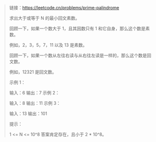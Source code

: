 > 链接：https://leetcode.cn/problems/prime-palindrome
>
> 求出大于或等于 N 的最小回文素数。
>
> 回顾一下，如果一个数大于 1，且其因数只有 1 和它自身，那么这个数是素数。
>
> 例如，2，3，5，7，11 以及 13 是素数。
>
> 回顾一下，如果一个数从左往右读与从右往左读是一样的，那么这个数是回文数。
>
> 例如，12321 是回文数。
>
>  
>
> 示例 1：
>
> 输入：6
> 输出：7
> 示例 2：
>
> 输入：8
> 输出：11
> 示例 3：
>
> 输入：13
> 输出：101
>
>
> 提示：
>
> 1 <= N <= 10^8
> 答案肯定存在，且小于 2 * 10^8。
>

